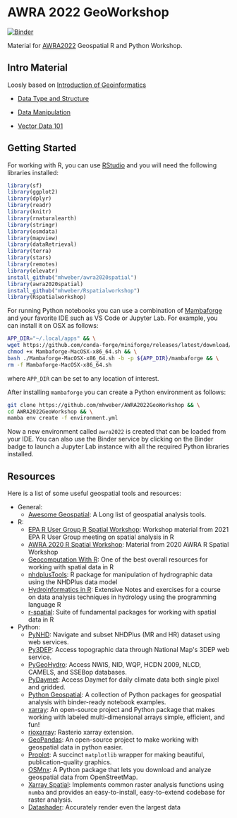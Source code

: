 # AWRA 2022 GeoWorkshop

[![Binder](https://mybinder.org/badge_logo.svg)](https://mybinder.org/v2/gh/cheginit/AWRA2022GeoWorkshop/HEAD)


Material for [AWRA2022](https://www.awra.org/Members/Events_and_Education/Events/2022_GIS_Conference/2022_GWTC_Workshops.aspx)
Geospatial R and Python Workshop.

## Intro Material

Loosly based on [Introduction of Geoinformatics](https://mikejohnson51.github.io/spds/)

 - [Data Type and Structure](https://mhweber.github.io/AWRA2022GeoWorkshop/session1.html#1)

 - [Data Manipulation](https://mhweber.github.io/AWRA2022GeoWorkshop/session1.html#2)

 - [Vector Data 101](https://mhweber.github.io/AWRA2022GeoWorkshop/session1.html#3)

## Getting Started

For working with R, you can use [RStudio](https://www.rstudio.com/) and you will
need the following libraries installed:

```r
library(sf)
library(ggplot2)
library(dplyr)
library(readr)
library(knitr)
library(rnaturalearth)
library(stringr)
library(osmdata)
library(mapview)
library(dataRetrieval)
library(terra)
library(stars)
library(remotes)
library(elevatr)
install_github("mhweber/awra2020spatial")
library(awra2020spatial)
install_github("mhweber/Rspatialworkshop")
library(Rspatialworkshop)
```

For running Python notebooks you can use a combination of
[Mambaforge](https://github.com/conda-forge/miniforge) and your favorite
IDE such as VS Code or Jupyter Lab. For example, you can install it on OSX
as follows:

```bash
APP_DIR="~/.local/apps" && \
wget https://github.com/conda-forge/miniforge/releases/latest/download/Mambaforge-MacOSX-x86_64.sh && \
chmod +x Mambaforge-MacOSX-x86_64.sh && \
bash ./Mambaforge-MacOSX-x86_64.sh -b -p ${APP_DIR}/mambaforge && \
rm -f Mambaforge-MacOSX-x86_64.sh
```

where `APP_DIR` can be set to any location of interest.

After installing `mambaforge` you can create a Python environment as follows:

```bash
git clone https://github.com/mhweber/AWRA2022GeoWorkshop && \
cd AWRA2022GeoWorkshop && \
mamba env create -f environment.yml
```

Now a new environment called `awra2022` is created that can be loaded from your IDE.
You can also use the Binder service by clicking on the Binder badge to launch a Jupyter Lab
instance with all the required Python libraries installed.

## Resources

Here is a list of some useful geospatial tools and resources:

* General:
  * [Awesome Geospatial](https://github.com/sacridini/Awesome-Geospatial):
    A Long list of geospatial analysis tools.
* R:
  * [EPA R User Group R Spatial Workshop](https://mhweber.github.io/R-User-Group-Spatial-Workshop-2021/):
    Workshop material from 2021 EPA R User Group meeting on spatial analysis in R
  * [AWRA 2020 R Spatial Workshop](https://mhweber.github.io/AWRA_2020_R_Spatial/):
    Material from 2020 AWRA R Spatial Workshop
  * [Geocomputation With R](https://geocompr.robinlovelace.net/):
    One of the best overall resources for working with spatial data in R
  * [nhdplusTools](https://usgs-r.github.io/nhdplusTools/):
    R package for manipulation of hydrographic data using the NHDPlus data model
  * [Hydroinformatics in R](https://vt-hydroinformatics.github.io/):
    Extensive Notes and exercises for a course on data analysis techniques in hydrology using the programming language R
  * [r-spatial](https://github.com/r-spatial):
    Suite of fundamental packages for working with spatial data in R
* Python:
  * [PyNHD](https://docs.hyriver.io/en/latest/readme/pynhd.html):
    Navigate and subset NHDPlus (MR and HR) dataset using web services.
  * [Py3DEP](https://docs.hyriver.io/en/latest/readme/py3dep.html):
    Access topographic data through National Map's 3DEP web service.
  * [PyGeoHydro](https://docs.hyriver.io/en/latest/readme/pygeohydro.html):
    Access NWIS, NID, WQP, HCDN 2009, NLCD, CAMELS, and SSEBop databases.
  * [PyDaymet](https://docs.hyriver.io/en/latest/readme/pydaymet.html):
    Access Daymet for daily climate data both single pixel and gridded.
  * [Python Geospatial](https://github.com/giswqs/python-geospatial):
    A collection of Python packages for geospatial analysis with binder-ready notebook examples.
  * [xarray](https://xarray.pydata.org/en/stable/):
    An open-source project and Python package that makes working with labeled multi-dimensional
    arrays simple, efficient, and fun!
  * [rioxarray](https://corteva.github.io/rioxarray/stable/index.html):
    Rasterio xarray extension.
  * [GeoPandas](https://geopandas.org/en/stable/):
    An open-source project to make working with geospatial data in python easier.
  * [Proplot](https://proplot.readthedocs.io/en/stable/):
    A succinct `matplotlib` wrapper for making beautiful, publication-quality graphics.
  * [OSMnx](https://github.com/gboeing/osmnx):
    A Python package that lets you download and analyze geospatial data from OpenStreetMap.
  * [Xarray Spatial](https://xarray-spatial.org/master/index.html):
    Implements common raster analysis functions using `numba` and provides an easy-to-install, easy-to-extend codebase for raster analysis.
  * [Datashader](https://datashader.org/):
    Accurately render even the largest data
